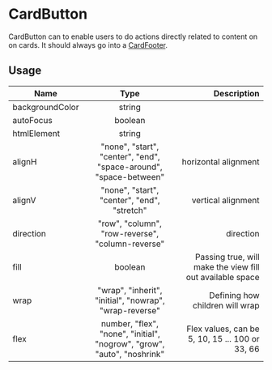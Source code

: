 <!-- 
This is an auto-generated markdown. 
You can change it in "src/CardButton/CardButton.tsx" and run build:docs to update this file.
-->
# CardButton
CardButton can to enable users to do actions directly related to content on
on cards. It should always go into a [CardFooter](CardFooter.md).
## Usage
| Name        | Type           | Description  |
| ----------- |:--------------:| ------------:|
|backgroundColor|string|
|autoFocus|boolean|
|htmlElement|string|
|alignH|"none", "start", "center", "end", "space-around", "space-between"|horizontal alignment
|alignV|"none", "start", "center", "end", "stretch"|vertical alignment
|direction|"row", "column", "row-reverse", "column-reverse"|direction
|fill|boolean|Passing true, will make the view fill out available space
|wrap|"wrap", "inherit", "initial", "nowrap", "wrap-reverse"|Defining how children will wrap
|flex|number, "flex", "none", "initial", "nogrow", "grow", "auto", "noshrink"|Flex values, can be 5, 10, 15 ... 100 or 33, 66
